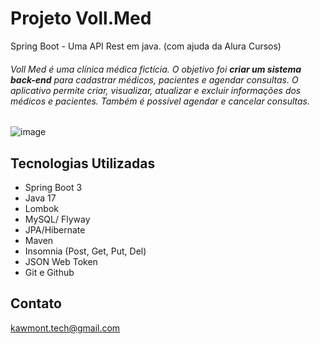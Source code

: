 # Projeto Voll.Med
Spring Boot - Uma API Rest em java. (com ajuda da Alura Cursos)

###### Voll Med é uma clínica médica fictícia. O objetivo foi **criar um sistema back-end** para cadastrar médicos, pacientes e agendar consultas. O aplicativo permite criar, visualizar, atualizar e excluir informações dos médicos e pacientes. Também é possível agendar e cancelar consultas.

![image](https://github.com/KawMon/Spring-ProjetoVollmed/assets/113487672/59a13845-2686-44a3-955d-bd403131cb7c)

## Tecnologias Utilizadas
   - Spring Boot 3
   - Java 17
   - Lombok
   - MySQL/ Flyway
   - JPA/Hibernate
   - Maven
   - Insomnia (Post, Get, Put, Del)
   - JSON Web Token
   - Git e Github

## Contato
kawmont.tech@gmail.com
